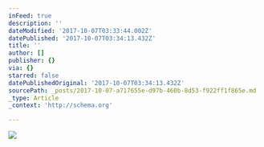 ```yaml
---
inFeed: true
description: ''
dateModified: '2017-10-07T03:33:44.002Z'
datePublished: '2017-10-07T03:34:13.432Z'
title: ''
author: []
publisher: {}
via: {}
starred: false
datePublishedOriginal: '2017-10-07T03:34:13.432Z'
sourcePath: _posts/2017-10-07-a717655e-d97b-460b-8d53-f922ff1f865e.md
_type: Article
_context: 'http://schema.org'

---
```

<article style=""><img src="https://the-grid-user-content.s3-us-west-2.amazonaws.com/afe1a221-d10c-4ee2-8a72-0be64d8619c5.jpg" /></article>